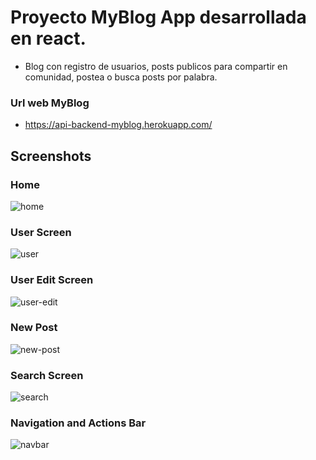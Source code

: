 # Proyecto MyBlog App desarrollada en react.

- Blog con registro de usuarios, posts publicos para compartir en comunidad,
    postea o busca posts por palabra.

### Url web MyBlog
-   https://api-backend-myblog.herokuapp.com/
    
## Screenshots

### Home
![home](https://user-images.githubusercontent.com/44214019/116846007-b35ddc00-abe7-11eb-9f9e-e8c298bc146b.png)

### User Screen
![user](https://user-images.githubusercontent.com/44214019/116846009-b3f67280-abe7-11eb-9a34-485e48493320.png)

### User Edit Screen
![user-edit](https://user-images.githubusercontent.com/44214019/116846010-b3f67280-abe7-11eb-82cd-939d8885af33.png)

### New Post
![new-post](https://user-images.githubusercontent.com/44214019/116846011-b48f0900-abe7-11eb-82fd-d16367ecc0cb.png)

### Search Screen
![search](https://user-images.githubusercontent.com/44214019/116846013-b48f0900-abe7-11eb-8870-5bbecbee3fe9.png)

### Navigation and Actions Bar
![navbar](https://user-images.githubusercontent.com/44214019/116846014-b5279f80-abe7-11eb-89ca-a7306650869d.png)

